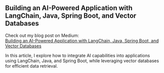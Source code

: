 ## Building an AI-Powered Application with LangChain, Java, Spring Boot, and Vector Databases  

Check out my blog post on Medium:  
[Building an AI-Powered Application with LangChain, Java, Spring Boot, and Vector Databases](https://thealphaking.medium.com/building-an-ai-powered-application-with-langchain-java-spring-boot-and-vector-databases-fb904f73defd)  

In this article, I explore how to integrate AI capabilities into applications using LangChain, Java, and Spring Boot, while leveraging vector databases for efficient data retrieval.  
